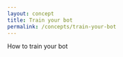 ```yaml
---
layout: concept
title: Train your bot
permalink: /concepts/train-your-bot
---
```


How to train your bot
